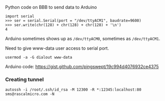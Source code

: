 Python code on BBB to send data to Arduino

    import serial
    >>> ser = serial.Serial(port = "/dev/ttyACM1", baudrate=9600)
    >>> ser.write(chr(128) + chr(128) + chr(128) + '\n')
    4

Arduino sometimes shows up as `/dev/ttyACM0`, sometimes as `/dev/ttyACM1`.

Need to give www-data user access to serial port.

    usermod -a -G dialout www-data

Arduino code: https://gist.github.com/pingswept/19c994d4076932ce4375

### Creating tunnel ###

    autossh -i /root/.ssh/id_rsa -M 12300 -R *:12345:localhost:80 sms@rascalmicro.com -N
